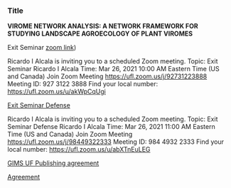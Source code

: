 ### Title
**VIROME NETWORK ANALYSIS: A NETWORK FRAMEWORK FOR STUDYING LANDSCAPE AGROECOLOGY  OF PLANT VIROMES**

Exit Seminar [zoom link](https://ufl.zoom.us/j/92731223888))

Ricardo I Alcala is inviting you to a scheduled Zoom meeting.
Topic: Exit Seminar Ricardo I Alcala
Time: Mar 26, 2021 10:00 AM Eastern Time (US and Canada)
Join Zoom Meeting https://ufl.zoom.us/j/92731223888
Meeting ID: 927 3122 3888
Find your local number: https://ufl.zoom.us/u/akWpCqUgi

[Exit Seminar Defense](https://ufl.zoom.us/j/98449322333)

Ricardo I Alcala is inviting you to a scheduled Zoom meeting.
Topic: Exit Seminar Defense Ricardo I Alcala 
Time: Mar 26, 2021 11:00 AM Eastern Time (US and Canada)
Join Zoom Meeting https://ufl.zoom.us/j/98449322333
Meeting ID: 984 4932 2333
Find your local number: https://ufl.zoom.us/u/abXTnEuLEG




[GIMS UF Publishing agreement](https://gradschool.ufl.edu/gimsportal/gatorlink/portal.asp)

[Agreement](https://www.etdadmin.com/cgi-bin/student/etd?siteId=259)

